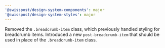 ```yaml
---
'@swisspost/design-system-components': major
'@swisspost/design-system-styles': major
---
```


Removed the `.breadcrumb-item` class, which previously handled styling for breadcrumb items. Introduced a new `post-breadcrumb-item` that should be used in place of the `.breadcrumb-item` class.
